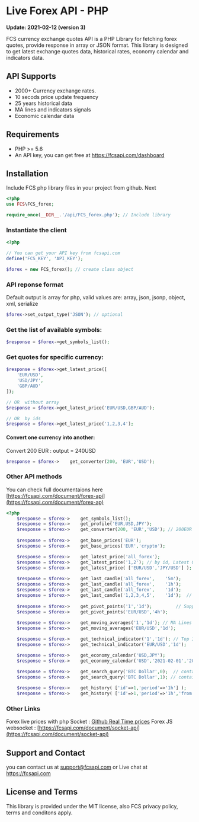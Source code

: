 # Live Forex API - PHP

<b>Update: 2021-02-12 (version 3)</b>

FCS currency exchange quotes API is a PHP Library for fetching forex quotes, provide response in array or JSON format.
This library is designed to get latest exchange quotes data, historical rates, economy calendar and indicators data. 

## API Supports
* 2000+ Currency exchange rates.
* 10 secods price update frequency
* 25 years historical data
* MA lines and indicators signals
* Economic calendar data

## Requirements
* PHP >= 5.6
* An API key, you can get free at https://fcsapi.com/dashboard

## Installation
Include FCS php library files in your project from github. Next
````PHP
<?php 
use FCS\FCS_forex;

require_once(__DIR__.'/api/FCS_forex.php'); // Include library

````
### Instantiate the client
````PHP
<?php

// You can get your API key from fcsapi.com
define('FCS_KEY', 'API_KEY');

$forex = new FCS_forex(); // create class object

````
### API reponse format
Default output is array for php, valid values are: array, json, jsonp, object, xml, serialize
```PHP
$forex->set_output_type('JSON'); // optional
```
### 	Get the list of available symbols:
````PHP
$response = $forex->get_symbols_list();
````

### Get quotes for specific currency:
````PHP
$response = $forex->get_latest_price([
	'EUR/USD',
	'USD/JPY',
	'GBP/AUD'
]);

// OR  without array
$response = $forex->get_latest_price('EUR/USD,GBP/AUD');

// OR  by ids
$response = $forex->get_latest_price('1,2,3,4');
````

#### Convert one currency into another:
Convert 200 EUR : output = 240USD
````PHP
$response = $forex->	get_converter(200, 'EUR','USD');
````

### Other API methods
You can  check full documentaions here [https://fcsapi.com/document/forex-api](https://fcsapi.com/document/forex-ap)
````PHP
<?php 
	$response = $forex->	get_symbols_list();
	$response = $forex->	get_profile('EUR,USD,JPY');
	$response = $forex->	get_converter(200, 'EUR','USD'); // 200EUR to output 240 USD
	
	$response = $forex->	get_base_prices('EUR');
	$response = $forex->	get_base_prices('EUR','crypto');

	$response = $forex->	get_latest_price('all_forex');
	$response = $forex->	get_latest_price('1,2'); // by id, Latest OHLC
	$response = $forex->	get_latest_price( ['EUR/USD','JPY/USD'] ); // OHLC, Ask,bid,spread, change 
	
	$response = $forex->	get_last_candle('all_forex',	'5m');
	$response = $forex->	get_last_candle('all_forex',	'1h');
	$response = $forex->	get_last_candle('all_forex',	'1d');
	$response = $forex->	get_last_candle('1,2,3,4,5',	'1d'); 	// OHLC of specific time period
	
	$response = $forex->	get_pivot_points('1','1d'); 		// Support / Resistance
	$response = $forex->	get_pivot_points('EUR/USD','4h');
	
	$response = $forex->	get_moving_averages('1','1d'); // MA Lines signals
	$response = $forex->	get_moving_averages('EUR/USD','1d');

	$response = $forex->	get_technical_indicator('1','1d'); // Top Indicators
	$response = $forex->	get_technical_indicator('EUR/USD','1d');

	$response = $forex->	get_economy_calendar('USD,JPY');
	$response = $forex->	get_economy_calendar('USD','2021-02-01','2021-02-10');
	
	$response = $forex->	get_search_query('BTC Dollar',0);  // contain any words
	$response = $forex->	get_search_query('BTC Dollar',1); // contain all words

	$response = $forex->	get_history( ['id'=>1,'period'=>'1h'] );
	$response = $forex->	get_history( ['id'=>1,'period'=>'1h','from'=>'2020-01-01', 'to'=>'2020-01-31'] );

````

### Other Links
Forex live prices with php Socket : [Github Real Time prices](https://github.com/fcsapi/Real-Time-Prices-with-Socket-PHP)
Forex JS websocket : [https://fcsapi.com/document/socket-api](https://fcsapi.com/document/socket-api)

## Support and Contact
you can contact us at [support@fcsapi.com](mailto:support@fcsapi.com) or Live chat at https://fcsapi.com

## License and Terms
This library is provided under the MIT license, also FCS privacy policy, terms and conditons apply.
